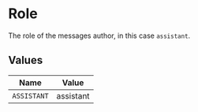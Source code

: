 # Role

The role of the messages author, in this case `assistant`.


## Values

| Name        | Value       |
| ----------- | ----------- |
| `ASSISTANT` | assistant   |